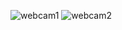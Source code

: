 ![webcam1](https://user-images.githubusercontent.com/89338796/187077897-f3ac1c15-99a4-40fc-9959-ffaa2ed3cc19.JPG)
![webcam2](https://user-images.githubusercontent.com/89338796/187077904-17213cd3-0f01-4a91-afa5-480d6bd9ef35.JPG)

